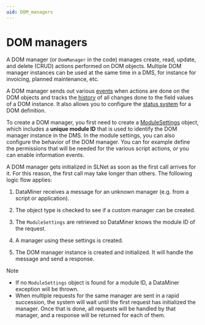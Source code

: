 ```yaml
---
uid: DOM_managers
---
```


# DOM managers

A DOM manager (or `DomManager` in the code) manages create, read, update, and delete (CRUD) actions performed on DOM objects. Multiple DOM manager instances can be used at the same time in a DMS, for instance for invoicing, planned maintenance, etc.

A DOM manager sends out various [events](xref:DOM_events) when actions are done on the DOM objects and tracks the [history](xref:DOM_history) of all changes done to the field values of a DOM instance. It also allows you to configure the [status system](xref:DOM_status_system) for a DOM definition.

To create a DOM manager, you first need to create a [ModuleSettings](xref:DOM_ModuleSettings) object, which includes a **unique module ID** that is used to identify the DOM manager instance in the DMS. In the module settings, you can also configure the behavior of the DOM manager. You can for example define the permissions that will be needed for the various script actions, or you can enable information events.

A DOM manager gets initialized in SLNet as soon as the first call arrives for it. For this reason, the first call may take longer than others. The following logic flow applies:

1. DataMiner receives a message for an unknown manager (e.g. from a script or application).

1. The object type is checked to see if a custom manager can be created.

1. The `ModuleSettings` are retrieved so DataMiner knows the module ID of the request.

1. A manager using these settings is created.

1. The DOM manager instance is created and initialized. It will handle the message and send a response.

> [!NOTE]
>
> - If no `ModuleSettings` object is found for a module ID, a DataMiner exception will be thrown.
> - When multiple requests for the same manager are sent in a rapid succession, the system will wait until the first request has initialized the manager. Once that is done, all requests will be handled by that manager, and a response will be returned for each of them.
